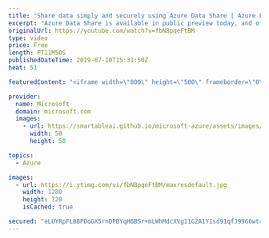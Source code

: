 ```yaml
---
title: "Share data simply and securely using Azure Data Share | Azure Friday"
excerpt: "Azure Data Share is available in public preview today, and offers a simple pane of glass over your data sharing relationships. In this episode, you will learn how to easily provision a new data share, add datasets to it, specify your terms of use and invite recipients. Joanna walks through how you can"
originalUrl: https://youtube.com/watch?v=fbN8pqeFtBM
type: video
price: Free
length: PT11M50S
publishedDateTime: 2019-07-10T15:31:50Z
heat: 51

featuredContent: "<iframe width=\"800\" height=\"500\" frameborder=\"0\" src=\"https://www.youtube.com/embed/fbN8pqeFtBM\" allow=\"accelerometer; autoplay; encrypted-media; gyroscope; picture-in-picture\" allowfullscreen></iframe>"

provider:
  name: Microsoft
  domain: microsoft.com
  images:
    - url: https://smartableai.github.io/microsoft-azure/assets/images/organizations/microsoft.com-50x50.jpg
      width: 50
      height: 50

topics:
  - Azure

images:
  - url: https://i.ytimg.com/vi/fbN8pqeFtBM/maxresdefault.jpg
    width: 1280
    height: 720
    isCached: true

secured: "eLUYRpFLBBPDoGX5rnDPBYqH6BSr+mLWhMdcXVg11GZA1YIsd91qfJ9966wtr1G9E2TVsmTZ5NOJjcS7MIVUIc5RE+LXVHxblA5MrBndVp5Jn5s+AE0MmwlgmpCkr3Dl5z7Km4qmEwQJ7daA8/cJiSz5RnoM8zi1Ngy5Ot3DS6Ul8h0UoZx9vThyzys4vg8xtkDy3f/OPNfaKOjckvDMkUuOYHFTRvx9oUAewd0FhIrveIm3VXompknh/LyKTme1YXrPp0wSsSPZzI133OKz1KiP5bNJj3H0NkQFh/Rted66r0NRsp6lyU5PTP370dJG+aJh0E0hNASqGQm83wj8siVDIRFBv2qeTgazcCZBv+AUe8ucLVLv7XY2DgnZhspeL9zbVk6bXZIh2siW+uwGloR/+y0PEizjueFpm2ZqtaQ=;ui1d/y/Ukfy1cpC1/LAiKA=="
---
```


